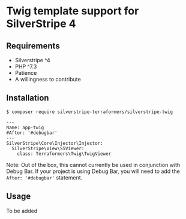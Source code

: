 # Twig template support for SilverStripe 4

## Requirements

* Silverstripe ^4
* PHP ^7.3
* Patience
* A willingness to contribute

## Installation

`$ composer require silverstripe-terraformers/silverstripe-twig`

```
---
Name: app-twig
#After: '#debugbar'
---
SilverStripe\Core\Injector\Injector:
  SilverStripe\View\SSViewer:
    class: Terraformers\Twig\TwigViewer
```

Note: Out of the box, this cannot currently be used in conjunction with Debug Bar. If your project is using Debug Bar,
you will need to add the `After: '#debugbar'` statement.

## Usage

To be added
